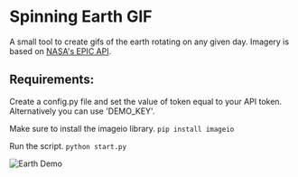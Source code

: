 # Spinning Earth GIF

A small tool to create gifs of the earth rotating on any given day. Imagery is based on [NASA's EPIC API](https://api.nasa.gov/api.html#EPIC).

## Requirements:

Create a config.py file and set the value of token equal to your API token. Alternatively you can use 'DEMO_KEY'.

Make sure to install the imageio library.
`pip install imageio`  

Run the script.
`python start.py`

![Earth Demo](earth.gif)
